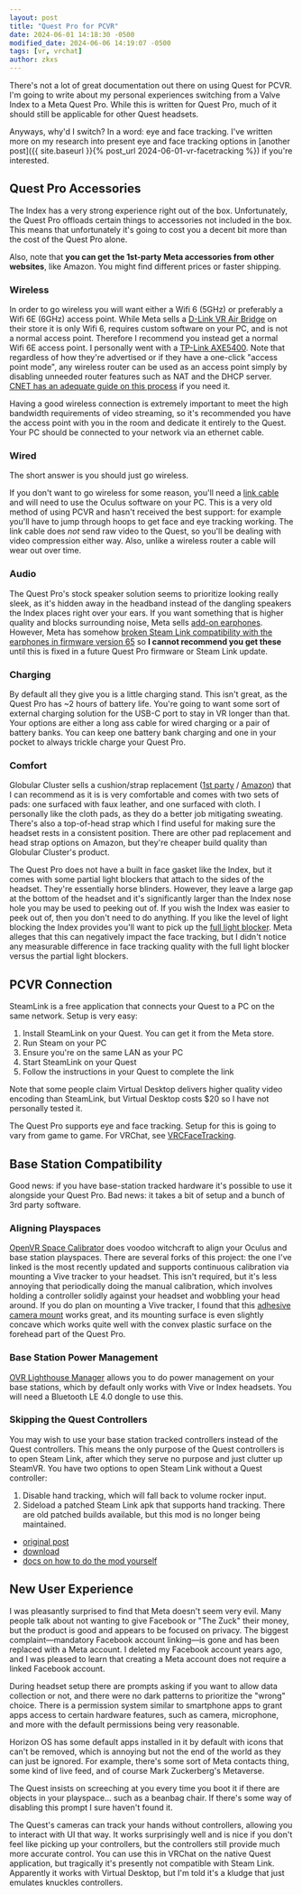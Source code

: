 ```yaml
---
layout: post
title: "Quest Pro for PCVR"
date: 2024-06-01 14:18:30 -0500
modified_date: 2024-06-06 14:19:07 -0500
tags: [vr, vrchat]
author: zkxs
---
```


There's not a lot of great documentation out there on using Quest for PCVR. I'm going to write about my personal experiences switching from a Valve Index to a Meta Quest Pro. While this is written for Quest Pro, much of it should still be applicable for other Quest headsets.

Anyways, why'd I switch? In a word: eye and face tracking. I've written more on my research into present eye and face tracking options in [another post]({{ site.baseurl }}{% post_url 2024-06-01-vr-facetracking %}) if you're interested.

## Quest Pro Accessories

The Index has a very strong experience right out of the box. Unfortunately, the Quest Pro offloads certain things to accessories not included in the box. This means that unfortunately it's going to cost you a decent bit more than the cost of the Quest Pro alone.

Also, note that **you can get the 1st-party Meta accessories from other websites**, like Amazon. You might find different prices or faster shipping.

### Wireless

In order to go wireless you will want either a Wifi 6 (5GHz) or preferably a Wifi 6E (6GHz) access point. While Meta sells a [D-Link VR Air Bridge](https://www.meta.com/quest/accessories/d-link-vr-air-bridge/) on their store it is only Wifi 6, requires custom software on your PC, and is not a normal access point. Therefore I recommend you instead get a normal Wifi 6E access point. I personally went with a [TP-Link AXE5400](https://www.amazon.com/dp/B0B3SQK74L). Note that regardless of how they're advertised or if they have a one-click "access point mode", any wireless router can be used as an access point simply by disabling unneeded router features such as NAT and the DHCP server. [CNET has an adequate guide on this process](https://www.cnet.com/home/internet/how-to-turn-an-old-wi-fi-router-into-an-access-point/) if you need it.

Having a good wireless connection is extremely important to meet the high bandwidth requirements of video streaming, so it's recommended you have the access point with you in the room and dedicate it entirely to the Quest. Your PC should be connected to your network via an ethernet cable.

### Wired

The short answer is you should just go wireless.

If you don't want to go wireless for some reason, you'll need a [link cable](https://www.meta.com/quest/accessories/link-cable/) and will need to use the Oculus software on your PC. This is a very old method of using PCVR and hasn't received the best support: for example you'll have to jump through hoops to get face and eye tracking working. The link cable does *not* send raw video to the Quest, so you'll be dealing with video compression either way. Also, unlike a wireless router a cable will wear out over time.

### Audio

The Quest Pro's stock speaker solution seems to prioritize looking really sleek, as it's hidden away in the headband instead of the dangling speakers the Index places right over your ears. If you want something that is higher quality and blocks surrounding noise, Meta sells [add-on earphones](https://www.meta.com/quest/accessories/quest-pro-vr-earphones/). However, Meta has somehow [broken Steam Link compatibility with the earphones in firmware version 65](https://communityforums.atmeta.com/t5/Get-Help/Steam-Link-Audio-not-working-with-latest-update/m-p/1200195/highlight/true#M307921) so **I cannot recommend you get these** until this is fixed in a future Quest Pro firmware or Steam Link update. <!-- TODO update this section once the earphones actually work and you can do a proper comparison -->

### Charging

By default all they give you is a little charging stand. This isn't great, as the Quest Pro has ~2 hours of battery life. You're going to want some sort of external charging solution for the USB-C port to stay in VR longer than that. Your options are either a long ass cable for wired charging or a pair of battery banks. You can keep one battery bank charging and one in your pocket to always trickle charge your Quest Pro. <!-- TODO battery size --> <!-- TODO charge wattages --> <!-- TODO included charger notes -->

### Comfort

Globular Cluster sells a cushion/strap replacement ([1st party](https://www.globular-cluster.com/QCOQPCF01.html) / [Amazon](https://www.amazon.com/dp/B0BYNF7JXC)) that I can recommend as it is is very comfortable and comes with two sets of pads: one surfaced with faux leather, and one surfaced with cloth. I personally like the cloth pads, as they do a better job mitigating sweating. There's also a top-of-head strap which I find useful for making sure the headset rests in a consistent position. There are other pad replacement and head strap options on Amazon, but they're cheaper build quality than Globular Cluster's product.

The Quest Pro does not have a built in face gasket like the Index, but it comes with some partial light blockers that attach to the sides of the headset. They're essentially horse blinders. However, they leave a large gap at the bottom of the headset and it's significantly larger than the Index nose hole you may be used to peeking out of. If you wish the Index was easier to peek out of, then you don't need to do anything. If you like the level of light blocking the Index provides you'll want to pick up the [full light blocker](https://www.meta.com/quest/accessories/quest-pro-full-light-blocker/). Meta alleges that this can negatively impact the face tracking, but I didn't notice any measurable difference in face tracking quality with the full light blocker versus the partial light blockers.

## PCVR Connection

SteamLink is a free application that connects your Quest to a PC on the same network. Setup is very easy:

1. Install SteamLink on your Quest. You can get it from the Meta store.
2. Run Steam on your PC
3. Ensure you're on the same LAN as your PC
4. Start SteamLink on your Quest
5. Follow the instructions in your Quest to complete the link

Note that some people claim Virtual Desktop delivers higher quality video encoding than SteamLink, but Virtual Desktop costs $20 so I have not personally tested it.

The Quest Pro supports eye and face tracking. Setup for this is going to vary from game to game. For VRChat, see [VRCFaceTracking](https://docs.vrcft.io/docs/hardware/quest-pro).

## Base Station Compatibility

Good news: if you have base-station tracked hardware it's possible to use it alongside your Quest Pro. Bad news: it takes a bit of setup and a bunch of 3rd party software.

### Aligning Playspaces

[OpenVR Space Calibrator](https://github.com/hyblocker/OpenVR-SpaceCalibrator) does voodoo witchcraft to align your Oculus and base station playspaces. There are several forks of this project: the one I've linked is the most recently updated and supports continuous calibration via mounting a Vive tracker to your headset. This isn't required, but it's less annoying that periodically doing the manual calibration, which involves holding a controller solidly against your headset and wobbling your head around. If you do plan on mounting a Vive tracker, I found that this [adhesive camera mount](https://www.amazon.com/dp/B06XBZ4T27) <!-- source: https://www.reddit.com/r/QuestPro/comments/1amrb9n/headset_tracker/kpoemuq/ --> works great, and its mounting surface is even slightly concave which works quite well with the convex plastic surface on the forehead part of the Quest Pro.

### Base Station Power Management

[OVR Lighthouse Manager](https://github.com/kurotu/OVR-Lighthouse-Manager) allows you to do power management on your base stations, which by default only works with Vive or Index headsets. You will need a Bluetooth LE 4.0 dongle to use this.

### Skipping the Quest Controllers

You may wish to use your base station tracked controllers instead of the Quest controllers. This means the only purpose of the Quest controllers is to open Steam Link, after which they serve no purpose and just clutter up SteamVR. You have two options to open Steam Link without a Quest controller:

1. Disable hand tracking, which will fall back to volume rocker input.
2. Sideload a patched Steam Link apk that supports hand tracking. There are old patched builds available, but this mod is no longer being maintained.
  - [original post](https://x.com/hazreh/status/1730622836073451858)
  - [download](https://drive.google.com/drive/folders/1RUfkDgFDUm2p6Wgc7AeGJ8M25pyoFRFi)
  - [docs on how to do the mod yourself](https://gist.github.com/hazre/af05ab92a2c247b2956495fadaf8d251)

## New User Experience

I was pleasantly surprised to find that Meta doesn't seem very evil. Many people talk about not wanting to give Facebook or "The Zuck" their money, but the product is good and appears to be focused on privacy. The biggest complaint—mandatory Facebook account linking—is gone and has been replaced with a Meta account. I deleted my Facebook account years ago, and I was pleased to learn that creating a Meta account does not require a linked Facebook account.

During headset setup there are prompts asking if you want to allow data collection or not, and there were no dark patterns to prioritize the "wrong" choice. There is a permission system similar to smartphone apps to grant apps access to certain hardware features, such as camera, microphone, and more with the default permissions being very reasonable.

Horizon OS has some default apps installed in it by default with icons that can't be removed, which is annoying but not the end of the world as they can just be ignored. For example, there's some sort of Meta contacts thing, some kind of live feed, and of course Mark Zuckerberg's Metaverse.

The Quest insists on screeching at you every time you boot it if there are objects in your playspace... such as a beanbag chair. If there's some way of disabling this prompt I sure haven't found it.

The Quest's cameras can track your hands without controllers, allowing you to interact with UI that way. It works surprisingly well and is nice if you don't feel like picking up your controllers, but the controllers still provide much more accurate control. You can use this in VRChat on the native Quest application, but tragically it's presently not compatible with Steam Link. Apparently it works with Virtual Desktop, but I'm told it's a kludge that just emulates knuckles controllers.
